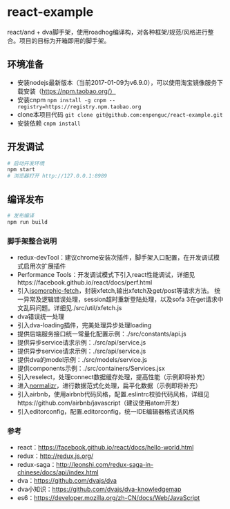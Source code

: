 # react-example
react/and + dva脚手架，使用roadhog编译构，对各种框架/规范/风格进行整合。项目的目标为开箱即用的脚手架。

## 环境准备
-   安装nodejs最新版本（当前2017-01-09为v6.9.0），可以使用淘宝镜像服务下载安装（https://npm.taobao.org/）
-   安装cnpm ```npm install -g cnpm --registry=https://registry.npm.taobao.org```
-   clone本项目代码 ```git clone git@github.com:enpenguc/react-example.git ```
-   安装依赖 ``` cnpm install ```


## 开发调试

```bash
# 启动开发环境
npm start
# 浏览器打开 http://127.0.0.1:8989
```

## 编译发布

```bash
# 发布编译
npm run build
```
### 脚手架整合说明

- redux-devTool：建议chrome安装次插件，脚手架入口配置，在开发调试模式启用次扩展插件
- Performance Tools：开发调试模式下引入react性能调试，详细见https://facebook.github.io/react/docs/perf.html
- 引入[isomorphic-fetch](https://travis-ci.org/matthew-andrews/isomorphic-fetch)，封装xfetch,输出xfetch及get/post等请求方法。 统一异常及逻辑错误处理，session超时重新登陆处理，以及sofa 3在get请求中文乱码问题。详细见./src/util/xfetch.js
- dva错误统一处理
- 引入dva-loading插件，完美处理异步处理loading
- 提供后端服务接口统一常量化配置示例：./src/constants/api.js
- 提供异步service请求示例：./src/api/service.js
- 提供异步service请求示例：./src/api/service.js
- 提供dva的model示例：./src/models/service.js
- 提供components示例：./src/containers/Services.jsx
- 引入reselect，处理connect数据缓存处理，提高性能（示例即将补充）
- 进入[normalizr](https://github.com/paularmstrong/normalizr)，进行数据范式化处理，扁平化数据（示例即将补充）
- 引入airbnb，使用airbnb代码风格，配置.eslintrc校验代码风格，详细见https://github.com/airbnb/javascript（建议使用atom开发）
- 引入editorconfig，配置.editorconfig，统一IDE编辑器格式话风格

### 参考

- react：https://facebook.github.io/react/docs/hello-world.html
- redux：http://redux.js.org/
- redux-saga：http://leonshi.com/redux-saga-in-chinese/docs/api/index.html
- dva：https://github.com/dvajs/dva
- dva小知识：https://github.com/dvajs/dva-knowledgemap
- es6：https://developer.mozilla.org/zh-CN/docs/Web/JavaScript